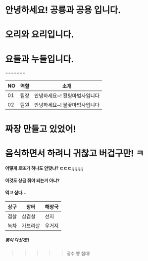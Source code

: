 # 안녕하세요! 공룡과 공용 입니다.

# 오리와 요리입니다.
# 요들과 누들입니다.
=======

|NO|역할|소개|
|-|-|-|
|01|팀장|안녕하세요~! 홧팅마법사입니다| 
|02|팀원|안녕하세요~! 불꽃마법사입니다| 

# 짜장 만들고 있었어!
# 음식하면서 하려니 귀찮고 버겁구만! ㅋ

#### 어떻게 로또가 하나도 안맞냐? ㄷㄷㄷ;;;;;;;;
#### 이것도 상금 줘야 되는거 아냐? 

#### 먹고 싶다...
|상구|장터|해장국|
|-|-|-|
|겹살|삼겹살|선지|
|녹차|가브리살|우거지|

##### 뽕이 다섯개!!
>>>>> 장수 뽕 침대!
